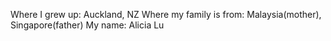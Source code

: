 Where I grew up: Auckland, NZ
Where my family is from: Malaysia(mother), Singapore(father)
My name: Alicia Lu